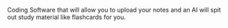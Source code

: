 Coding Software that will allow you to upload your notes and an AI will spit out study material like flashcards for you.
